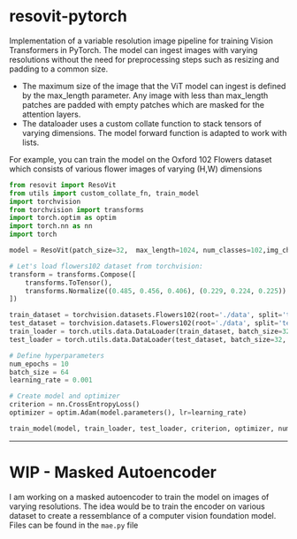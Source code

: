 # resovit-pytorch
Implementation of a variable resolution image pipeline for training Vision  Transformers in PyTorch. The model can ingest images with varying resolutions without the need for preprocessing steps such as resizing and padding to a common size.

* The maximum size of the image that the ViT model can ingest is defined by the max_length parameter. Any image with less than max_length patches are padded with empty patches which are masked for the attention layers.
* The dataloader uses a custom collate function to stack tensors of varying dimensions. The model forward function is adapted to work with lists.

For example, you can train the model on the Oxford 102 Flowers dataset which consists of various flower images of varying (H,W) dimensions

```python
from resovit import ResoVit
from utils import custom_collate_fn, train_model
import torchvision
from torchvision import transforms
import torch.optim as optim
import torch.nn as nn
import torch

model = ResoVit(patch_size=32,  max_length=1024, num_classes=102,img_channels=3)

# Let's load flowers102 dataset from torchvision:
transform = transforms.Compose([
    transforms.ToTensor(),
    transforms.Normalize((0.485, 0.456, 0.406), (0.229, 0.224, 0.225))
])

train_dataset = torchvision.datasets.Flowers102(root='./data', split='train', transform=transform, download=True)
test_dataset = torchvision.datasets.Flowers102(root='./data', split='test', transform=transform, download=True)
train_loader = torch.utils.data.DataLoader(train_dataset, batch_size=32, shuffle=True, collate_fn=custom_collate_fn)
test_loader = torch.utils.data.DataLoader(test_dataset, batch_size=32, shuffle=False, collate_fn=custom_collate_fn)

# Define hyperparameters
num_epochs = 10
batch_size = 64
learning_rate = 0.001

# Create model and optimizer
criterion = nn.CrossEntropyLoss()
optimizer = optim.Adam(model.parameters(), lr=learning_rate)

train_model(model, train_loader, test_loader, criterion, optimizer, num_epochs)
```

---
# WIP - Masked Autoencoder
I am working on a masked autoencoder to train the model on images of varying resolutions. The idea would be to train the encoder on various dataset to create a ressemblance of a computer vision foundation model. Files can be found in the `mae.py` file
